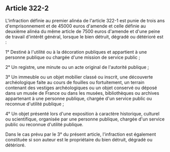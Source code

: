 Article 322-2
----
L'infraction définie au premier alinéa de l'article 322-1 est punie de trois ans
d'emprisonnement et de 45000 euros d'amende et celle définie au deuxième alinéa
du même article de 7500 euros d'amende et d'une peine de travail d'intérêt
général, lorsque le bien détruit, dégradé ou détérioré est :

1° Destiné à l'utilité ou à la décoration publiques et appartient à une personne
publique ou chargée d'une mission de service public ;

2° Un registre, une minute ou un acte original de l'autorité publique ;

3° Un immeuble ou un objet mobilier classé ou inscrit, une découverte
archéologique faite au cours de fouilles ou fortuitement, un terrain contenant
des vestiges archéologiques ou un objet conservé ou déposé dans un musée de
France ou dans les musées, bibliothèques ou archives appartenant à une personne
publique, chargée d'un service public ou reconnue d'utilité publique ;

4° Un objet présenté lors d'une exposition à caractère historique, culturel ou
scientifique, organisée par une personne publique, chargée d'un service public
ou reconnue d'utilité publique.

Dans le cas prévu par le 3° du présent article, l'infraction est également
constituée si son auteur est le propriétaire du bien détruit, dégradé ou
détérioré.
